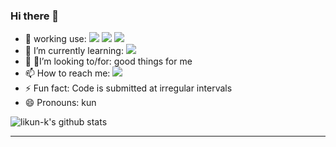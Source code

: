 ### Hi there 👋


- 🔭 working use: ![](https://img.shields.io/badge/java-green) ![](https://img.shields.io/badge/javascript-yellow) ![](https://img.shields.io/badge/other-red) 
- 🌱 I’m currently learning: ![](https://img.shields.io/badge/java-source-lightgrey) 
- 👯 🤔I’m looking to/for: good things for me
- 📫 How to reach me: ![](https://img.shields.io/badge/QQ-593921602-green)
- ⚡ Fun fact: Code is submitted at irregular intervals
- 😄 Pronouns: kun


<img alt="likun-k's github stats" src="https://github-readme-stats.vercel.app/api?username=likun-k&show_icons=true">

---
